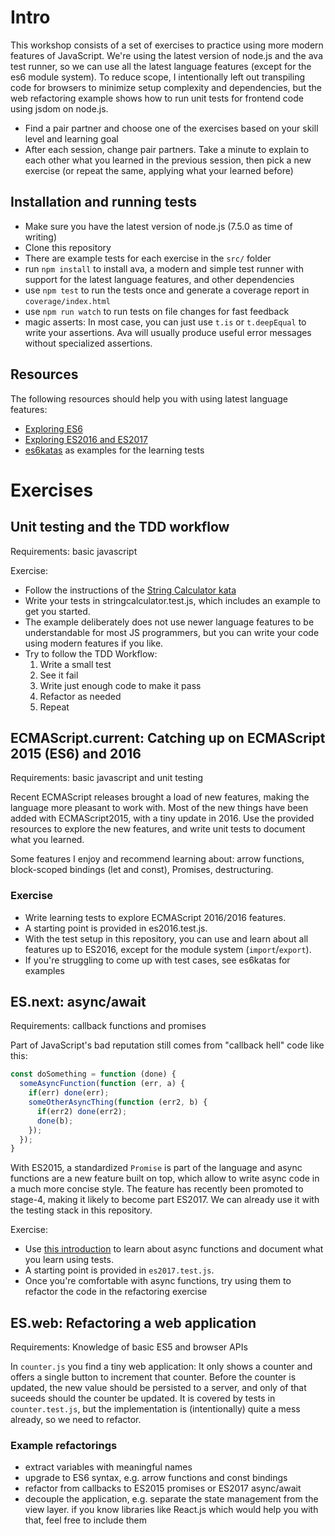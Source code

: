 # Intro

This workshop consists of a set of exercises to practice using more modern
features of JavaScript. We're using the latest version of node.js and the ava
test runner, so we can use all the latest language features (except for the es6
module system). To reduce scope, I intentionally left out transpiling code for
browsers to minimize setup complexity and dependencies, but the web refactoring
example shows how to run unit tests for frontend code using jsdom on node.js.

- Find a pair partner and choose one of the exercises based on your skill level
  and learning goal
- After each session, change pair partners. Take a minute to explain to each
  other what you learned in the previous session, then pick a new exercise (or
  repeat the same, applying what your learned before)

## Installation and running tests

- Make sure you have the latest version of node.js (7.5.0 as time of writing)
- Clone this repository
- There are example tests for each exercise in the `src/` folder
- run `npm install` to install ava, a modern and simple test runner with support
  for the latest language features, and other dependencies
- use `npm test` to run the tests once and generate a coverage report in
  `coverage/index.html`
- use `npm run watch` to run tests on file changes for fast feedback
- magic asserts: In most case, you can just use `t.is` or `t.deepEqual` to write
  your assertions. Ava will usually produce useful error messages without
  specialized assertions.

## Resources

The following resources should help you with using latest language features:

- [Exploring ES6](http://exploringjs.com/es6.html)
- [Exploring ES2016 and ES2017](http://exploringjs.com/es2016-es2017.html)
- [es6katas](http://es6katas.org) as examples for the learning tests
  
# Exercises

## Unit testing and the TDD workflow

Requirements: basic javascript

Exercise: 

- Follow the instructions of the [String Calculator kata](http://osherove.com/tdd-kata-1/)
- Write your tests in stringcalculator.test.js, which includes an example to get
  you started.
- The example deliberately does not use newer language features to be
  understandable for most JS programmers, but you can write your code using
  modern features if you like.
- Try to follow the TDD Workflow:
  1. Write a small test
  2. See it fail
  3. Write just enough code to make it pass
  4. Refactor as needed
  5. Repeat
  
## ECMAScript.current: Catching up on ECMAScript 2015 (ES6) and 2016

Requirements: basic javascript and unit testing

Recent ECMAScript releases brought a load of new features, making the language
more pleasant to work with. Most of the new things have been added with
ECMAScript2015, with a tiny update in 2016. Use the provided resources to
explore the new features, and write unit tests to document what you learned.

Some features I enjoy and recommend learning about: arrow functions,
block-scoped bindings (let and const), Promises, destructuring.

### Exercise

- Write learning tests to explore ECMAScript 2016/2016 features.
- A starting point is provided in es2016.test.js.
- With the test setup in this repository, you can use and learn about all
  features up to ES2016, except for the module system (`import`/`export`).
- If you're struggling to come up with test cases, see es6katas for examples

## ES.next: async/await

Requirements: callback functions and promises

Part of JavaScript's bad reputation still comes from "callback hell" code like this:

```js
const doSomething = function (done) {
  someAsyncFunction(function (err, a) {
    if(err) done(err);
    someOtherAsyncThing(function (err2, b) {
      if(err2) done(err2);
      done(b);
    });
  });
}
```

With ES2015, a standardized `Promise` is part of the language and async
functions are a new feature built on top, which allow to write async code in a
much more concise style. The feature has recently been promoted to stage-4,
making it likely to become part ES2017. We can already use it with the testing
stack in this repository.

Exercise:

- Use [this introduction](http://exploringjs.com/es2016-es2017/ch_async-functions.html)
  to learn about async functions and document what you learn using tests.
- A starting point is provided in `es2017.test.js`.
- Once you're comfortable with async functions, try using them to refactor the
  code in the refactoring exercise
  
## ES.web: Refactoring a web application

Requirements: Knowledge of basic ES5 and browser APIs

In `counter.js` you find a tiny web application: It only shows a counter and
offers a single button to increment that counter. Before the counter is updated,
the new value should be persisted to a server, and only of that suceeds should
the counter be updated. It is covered by tests in `counter.test.js`, but the
implementation is (intentionally) quite a mess already, so we need to refactor.

### Example refactorings

- extract variables with meaningful names
- upgrade to ES6 syntax, e.g. arrow functions and const bindings
- refactor from callbacks to ES2015 promises or ES2017 async/await
- decouple the application, e.g. separate the state management from the view
  layer. if you know libraries like React.js which would help you with that,
  feel free to include them
  

